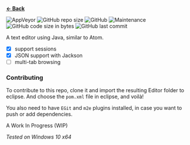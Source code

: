 <b><a href="https://terabytetb.github.io">&#8592; Back</a></b>

![AppVeyor](https://img.shields.io/appveyor/build/TerabyteTB/Whirlpool)
![GitHub repo size](https://img.shields.io/github/repo-size/TerabyteTB/WhirlpoolEditor)
![GitHub](https://img.shields.io/github/license/TerabyteTB/WhirlpoolEditor)
![Maintenance](https://img.shields.io/maintenance/yes/2021)
![GitHub code size in bytes](https://img.shields.io/github/languages/code-size/TerabyteTB/TextEditor)
![GitHub last commit](https://img.shields.io/github/last-commit/TerabyteTB/WhirlpoolEditor)

A text editor using Java, similar to Atom.

- [x] support sessions
- [x] JSON support with Jackson
- [ ] multi-tab browsing

### Contributing
To contribute to this repo, clone it and import the resulting Editor folder to eclipse. And choose the ```pom.xml``` file in eclipse, and voil&agrave;!

You also need to have ```EGit``` and ```m2e``` plugins installed, in case you want to push or add dependencies.

A Work In Progress (WIP)

*Tested on Windows 10 x64*
 
